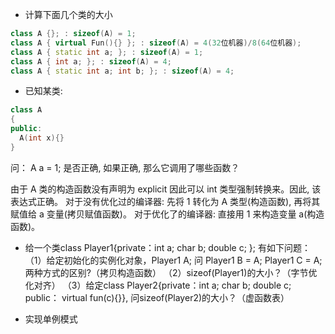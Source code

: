 - 计算下面几个类的大小
```C++
class A {}; : sizeof(A) = 1;
class A { virtual Fun(){} }; : sizeof(A) = 4(32位机器)/8(64位机器);
class A { static int a; }; : sizeof(A) = 1;
class A { int a; }; : sizeof(A) = 4;
class A { static int a; int b; }; : sizeof(A) = 4;
```

- 已知某类:
```C++
class A
{
public:
  A(int x){}
}
```
问： A a = 1; 是否正确, 如果正确, 那么它调用了哪些函数？

由于 A 类的构造函数没有声明为 explicit 因此可以 int 类型强制转换来。因此, 该表达式正确。
对于没有优化过的编译器: 先将 1 转化为 A 类型(构造函数), 再将其赋值给 a 变量(拷贝赋值函数)。
对于优化了的编译器: 直接用 1 来构造变量 a(构造函数)。

- 给一个类class Player1{private：int a; char b; double c; }; 有如下问题：
（1）给定初始化的实例化对象，Player1 A; 问 Player1 B = A; Player1 C = A; 两种方式的区别?（拷贝构造函数）
（2）sizeof(Player1)的大小？（字节优化对齐）
（3）给定class Player2{private：int a; char b; double c; public： virtual fun(c){}}, 问sizeof(Player2)的大小？（虚函数表）

- 实现单例模式